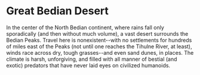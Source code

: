 # Great Bedian Desert
In the center of the North Bedian continent, where rains fall only sporadically (and then without much volume), a vast desert surrounds the Bedian Peaks. Travel here is nonexistent--with no settlements for hundreds of miles east of the Peaks (not until one reaches the Tihulne River, at least), winds race across dry, tough grasses--and even sand dunes, in places. The climate is harsh, unforgiving, and filled with all manner of bestial (and exotic) predators that have never laid eyes on civilized humanoids.
